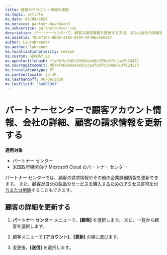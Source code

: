 ```yaml
---
title: 顧客のアカウント情報の更新
ms.topic: article
ms.date: 06/08/2020
ms.service: partner-dashboard
ms.subservice: partnercenter-csp
description: パートナーセンターで、顧客の請求情報を更新する方法、または会社の詳細を更新する方法について説明します。
ms.assetid: 7ECE7165-0B0D-4183-845F-9F7B62056207
author: LauraBrenner
ms.author: labrenne
ms.localizationpriority: medium
ms.custom: SEOMAY.20
ms.openlocfilehash: f1ad9fbefd5c89568dad02d79dd27ccae2b63472
ms.sourcegitcommit: 8b7ef46a88aa5eb52ceefadfc5b0a06c3702d123
ms.translationtype: MT
ms.contentlocale: ja-JP
ms.lasthandoff: 06/09/2020
ms.locfileid: "84603901"
---
```

# <a name="update-customer-account-info-company-details-and-customer-billing-information-in-partner-center"></a>パートナーセンターで顧客アカウント情報、会社の詳細、顧客の請求情報を更新する

**適用対象**

- パートナー センター
- 米国政府機関向け Microsoft Cloud のパートナー センター

パートナー センターでは、顧客の請求情報やその他の企業詳細情報を更新できます。 また、[顧客が自分の製品やサービスを購入するためのアクセス許可を付与または削除](give-customers-permission.md)することもできます。

## <a name="update-customer-details"></a>顧客の詳細を更新する

1. **パートナー センター** メニューで、**[顧客]** を選択します。 次に、一覧から顧客を選択します。

2. 顧客メニューで **[アカウント]**、**[更新]** の順に選びます。

3. 変更後、**[送信]** を選択します。